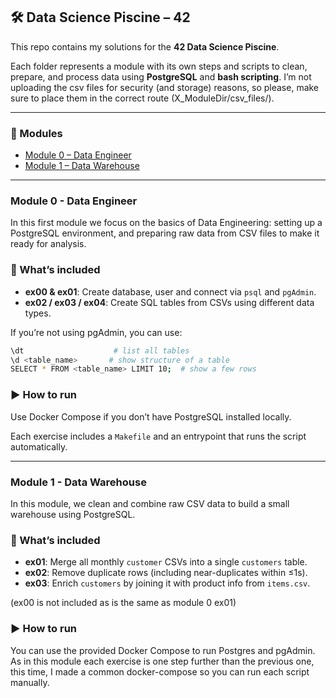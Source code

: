 ## 🛠️ Data Science Piscine – 42

This repo contains my solutions for the **42 Data Science Piscine**.

Each folder represents a module with its own steps and scripts to clean, prepare, and process data using **PostgreSQL** and **bash scripting**.
I’m not uploading the csv files for security (and storage) reasons, so please, make sure to place them in the correct route (X_ModuleDir/csv_files/). 

---

### 📁 Modules

- [Module 0 – Data Engineer](#Module-0---data-engineer)
- [Module 1 – Data Warehouse](#Module-1---data-warehouse)

---

### Module 0 - Data Engineer

In this first module we focus on the basics of Data Engineering: setting up a PostgreSQL environment, and preparing raw data from CSV files to make it ready for analysis.

### 🚀 What’s included

- **ex00 & ex01**: Create database, user and connect via `psql` and `pgAdmin`.
- **ex02 / ex03 / ex04**: Create SQL tables from CSVs using different data types.

If you’re not using pgAdmin, you can use:

```bash
\dt                    # list all tables
\d <table_name>       # show structure of a table
SELECT * FROM <table_name> LIMIT 10;  # show a few rows
```

### ▶️ How to run

Use Docker Compose if you don’t have PostgreSQL installed locally.

Each exercise includes a `Makefile` and an entrypoint that runs the script automatically.

---

### Module 1 - Data Warehouse

In this module, we clean and combine raw CSV data to build a small warehouse using PostgreSQL.

### 🚀 What’s included

- **ex01**: Merge all monthly `customer` CSVs into a single `customers` table.
- **ex02**: Remove duplicate rows (including near-duplicates within ≤1s).
- **ex03**: Enrich `customers` by joining it with product info from `items.csv`.

(ex00 is not included as is the same as module 0 ex01)

### ▶️ How to run

You can use the provided Docker Compose to run Postgres and pgAdmin.
As in this module each exercise is one step further than the previous one, this time, I made a common docker-compose so you can run each script manually.
